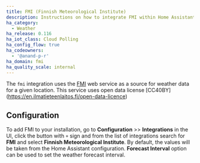 ```yaml
---
title: FMI (Finnish Meteorological Institute)
description: Instructions on how to integrate FMI within Home Assistant.
ha_category:
  - Weather
ha_release: 0.116
ha_iot_class: Cloud Polling
ha_config_flow: true
ha_codeowners:
  - '@anand-p-r'
ha_domain: fmi
ha_quality_scale: internal
---
```


The `fmi` integration uses the [FMI](https://en.ilmatieteenlaitos.fi/open-data) web service as a source for weather data for a given location. This service uses open data license [CC40BY] (https://en.ilmatieteenlaitos.fi/open-data-licence)

## Configuration

To add FMI to your installation, go to **Configuration** >> **Integrations** in the UI, click the button with `+` sign and from the list of integrations search for **FMI** and select **Finnish Meteorological Institute**. By default, the values will be taken from the Home Assistant configuration. **Forecast Interval** option can be used to set the weather forecast interval.
